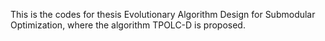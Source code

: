 This is the codes for thesis Evolutionary Algorithm Design for Submodular Optimization, where the algorithm TPOLC-D is proposed. 
